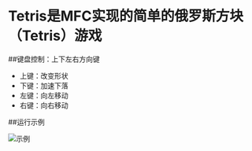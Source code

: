 
# Tetris是MFC实现的简单的俄罗斯方块（Tetris）游戏

##键盘控制：上下左右方向键

+ 上键：改变形状
+ 下键：加速下落
+ 左键：向左移动
+ 右键：向右移动

##运行示例

![示例](http://ogd7u08dr.bkt.clouddn.com/image/jpg/tetris.jpg)
